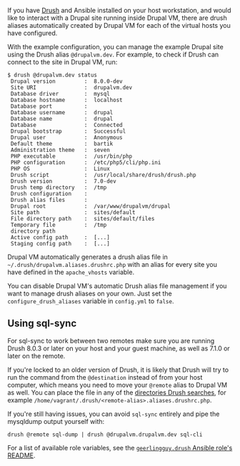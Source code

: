 If you have [Drush](http://www.drush.org) and Ansible installed on your host workstation, and would like to interact with a Drupal site running inside Drupal VM, there are drush aliases automatically created by Drupal VM for each of the virtual hosts you have configured.

With the example configuration, you can manage the example Drupal site using the Drush alias `@drupalvm.dev`. For example, to check if Drush can connect to the site in Drupal VM, run:

```
$ drush @drupalvm.dev status
 Drupal version         :  8.0.0-dev
 Site URI               :  drupalvm.dev
 Database driver        :  mysql
 Database hostname      :  localhost
 Database port          :
 Database username      :  drupal
 Database name          :  drupal
 Database               :  Connected
 Drupal bootstrap       :  Successful
 Drupal user            :  Anonymous
 Default theme          :  bartik
 Administration theme   :  seven
 PHP executable         :  /usr/bin/php
 PHP configuration      :  /etc/php5/cli/php.ini
 PHP OS                 :  Linux
 Drush script           :  /usr/local/share/drush/drush.php
 Drush version          :  7.0-dev
 Drush temp directory   :  /tmp
 Drush configuration    :
 Drush alias files      :
 Drupal root            :  /var/www/drupalvm/drupal
 Site path              :  sites/default
 File directory path    :  sites/default/files
 Temporary file         :  /tmp
 directory path
 Active config path     :  [...]
 Staging config path    :  [...]
```

Drupal VM automatically generates a drush alias file in `~/.drush/drupalvm.aliases.drushrc.php` with an alias for every site you have defined in the `apache_vhosts` variable.

You can disable Drupal VM's automatic Drush alias file management if you want to manage drush aliases on your own. Just set the `configure_drush_aliases` variable in `config.yml` to `false`.

## Using sql-sync

For sql-sync to work between two remotes make sure you are running Drush 8.0.3 or later on your host and your guest machine, as well as 7.1.0 or later on the remote.

If you're locked to an older version of Drush, it is likely that Drush will try to run the command from the `@destination` instead of from your host computer, which means you need to move your `@remote` alias to Drupal VM as well. You can place the file in any of the [directories Drush searches](https://github.com/drush-ops/drush/blob/5a1328d6e9cb919a286e70360df159d1b4b15d3e/examples/example.aliases.drushrc.php#L43:L51), for example `/home/vagrant/.drush/<remote-alias>.aliases.drushrc.php`.

If you're still having issues, you can avoid `sql-sync` entirely and pipe the mysqldump output yourself with:

```
drush @remote sql-dump | drush @drupalvm.drupalvm.dev sql-cli
```

For a list of available role variables, see the [`geerlingguy.drush` Ansible role's README](https://github.com/geerlingguy/ansible-role-drush#readme).
